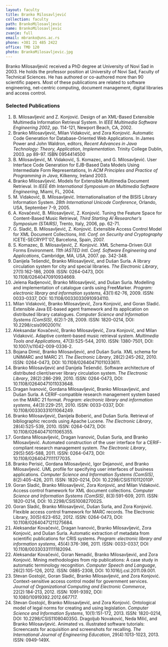 ```yaml
---
layout: faculty
title: Branko Milosavljević
collection: faculty
path: BrankoMilosavljevic
name: BrankoMilosavljevic
zvanje: full
email: mbranko@uns.ac.rs
phone: +381 21 485 2422
office: TMD 120
photo: BrankoMilosavljevic.jpg
---
```


Branko Milosavljević received a PhD degree at University of Novi Sad in 2003. 
He holds the professor position at University of Novi Sad, Faculty of 
Technical Sciences. He has authored or co-authored more than 90 scientific 
papers. Most of these publications are related to software engineering, 
net-centric computing, document management, digital libraries and access 
control.

### Selected Publications

1.  B. Milosavljević and Z. Konjović. Design of an XML-Based Extensible Multimedia Information Retrieval System. In *IEEE Multimedia Software Engineering 2002*, pp. 114-121, Newport Beach, CA, 2002.
2.  Branko Milosavljević, Milan Vidaković, and Zora Konjović. Automatic Code Generation for Database-Oriented Web Applications. In James Power and John Waldron, editors, *Recent Advances in Java Technology: Theory, Application, Implementation*. Trinity College Dublin, 2003. pp 89-97. ISBN 0954414500
3.  B. Milosavljević, M. Vidaković, S. Komazec, and G. Milosavljević. User Interface Code Generation for EJB-Based Data Models Using Intermediate Form Representations, In *ACM Principles and Practice of Programming in Java*, Kilkenny, Ireland 2003.
4.  Branko Milosavljević. Models for Extensible Multimedia Document Retrieval. In *IEEE 6th International Symposium on Multimedia Software Engineering*, Miami, FL, 2004.
5.  M. Vidaković, B. Milosavljević. Internationalisation of the BISIS Library Information System. *28th International Unicode Conference*, Orlando, USA, September 7-9, 2005. 
6.  A. Kovačević, B. Milosavljević, Z. Konjović. Tuning the Feature Space for Content-Based Music Retrieval, *Third Starting AI Researcher’s Symposium (STAIRS)*, Trento, Italy, 2006, pp. 62-71.
7.  G. Sladić, B. Milosavljević, Z. Konjović. Extensible Access Control Model for XML Document Collections, *Intl. Conf. on Security and Cryptography* ICETE-SECRYPT'07, Barcelona, Spain, 2007.
8.  S. Komazec, B. Milosavljević, Z. Konjović. XML Schema-Driven GUI Forms Environment. *11th IASTED Intl. Conf. Software Engineering and Applications*, Cambridge, MA, USA, 2007. pp. 342-348.
9.  Danijela Tešendić, Branko Milosavljević, and Dušan Surla. A library circulation system for city and special libraries. *The Electronic Library*, 27(1):162-186, 2009. ISSN: 0264-0473, DOI: 10.1108/02640470910934669.
10. Jelena Radjenović, Branko Milosavljević, and Dušan Surla. Modelling and implementation of catalogue cards using FreeMarker. *Program: electronic library and information systems*, 43(1):62-76, 2009. ISSN: 0033-0337, DOI: 10.1108/00330330910934110.
11. Milan Vidaković, Branko Milosavljević, Zora Konjović, and Goran Sladić. Extensible Java EE-based agent framework and its application on distributed library catalogues. *Computer Science and Information Systems (ComSIS)*, 6(2):1-28, 2009. ISSN: 1820-0214, DOI: 10.2298/csis0902001V.
12. Aleksandar Kovačević, Branko Milosavljević, Zora Konjović, and Milan Vidaković. Adaptive content-based music retrieval system. *Multimedia Tools and Applications*, 47(3):525-544, 2010. ISSN: 1380-7501, DOI: 10.1007/s11042-009-0336-2.
13. Bojana Dimić, Branko Milosavljević, and Dušan Surla. XML schema for UNIMARC and MARC 21. *The Electronic Library*, 28(2):245-262, 2010. ISSN: 0264-0473, DOI: 10.1108/02640471011033611.
14. Branko Milosavljević and Danijela Tešendić. Software architecture of distributed client/server library circulation system. *The Electronic Library*, 28(2):286-299, 2010. ISSN: 0264-0473, DOI: 10.1108/02640471011033648.
15. Dragan Ivanović, Gordana Milosavljević, Branko Milosavljević, and Dušan Surla. A CERIF-compatible research management system based on the MARC 21 format. *Program: electronic library and information systems*, 44(3):229-251, 2010. ISSN: 0033-0337, DOI: 10.1108/00330331011064249.
16. Branko Milosavljević, Danijela Boberić, and Dušan Surla. Retrieval of bibliographic records using Apache Lucene. *The Electronic Library*, 28(4):525-539, 2010. ISSN: 0264-0473, DOI: 10.1108/02640471011065355.
17. Gordana Milosavljević, Dragan Ivanović, Dušan Surla, and Branko Milosavljević. Automated construction of the user interface for a CERIF-compliant research management system. *The Electronic Library*, 29(5):565-588, 2011. ISSN: 0264-0473, DOI: 10.1108/02640471111177035.
18. Branko Perisić, Gordana Milosavljević, Igor Dejanović, and Branko Milosavljević. UML profile for specifying user interfaces of business applications. *Computer Science and Information Systems (ComSIS)*, 8(2):405-426, 2011. ISSN: 1820-0214, DOI: 10.2298/CSIS110112010P.
19. Goran Sladić, Branko Milosavljević, Zora Konjović, and Milan Vidaković. Access control framework for XML document collections. *Computer Science and Information Systems (ComSIS)*, 8(3):591-609, 2011. ISSN: 1820-0214, DOI: 10.2298/CSIS100827002S.
20. Goran Sladić, Branko Milosavljević, Dušan Surla, and Zora Konjović. Flexible access control framework for MARC records. The Electronic Library, 30(5):623-652, 2012. ISSN: 0264-0473, DOI: 10.1108/02640471211275684.
21. Aleksandar Kovačević, Dragan Ivanović, Branko Milosavljević, Zora Konjović, and Dušan Surla. Automatic extraction of metadata from scientific publications for CRIS systems. *Program: electronic library and information systems*, 45(4):376-396, 2011. ISSN: 0033-0337, DOI: 10.1108/00330331111182094.
22. Aleksandar Kovačević, Goran Nenadić, Branko Milosavljević, and Zora Konjović. Mining methodologies from nlp publications: A case study in automatic terminology recognition. *Computer Speech and Language*, 26(2):105-126, 2012. ISSN: 0885-2308, DOI: 10.1016/j.csl.2011.09.001.
23. Stevan Gostojić, Goran Sladić, Branko Milosavljević, and Zora Konjović. Context-sensitive access control model for government services. *Journal of Organizational Computing and Electronic Commerce*, 22(2):184-213, 2012. ISSN: 1091-9392, DOI: 10.1080/10919392.2012.667717.
24. Stevan Gostojić, Branko Milosavljević, and Zora Konjović. Ontological model of legal norms for creating and using legislation. *Computer Science and Information Systems*, 10(1):151-172, 2013. ISSN: 1820-0214, DOI: 10.2298/CSIS110804035G.
Dragoljub Novaković, Neda Milić, and Branko Milosavljević. Animated vs. illustrated software tutorials: Screencasts for acquisition and screenshots for recalling. *The International Journal of Engineering Education*, 29(4):1013-1023, 2013. ISSN: 0949-149X.

